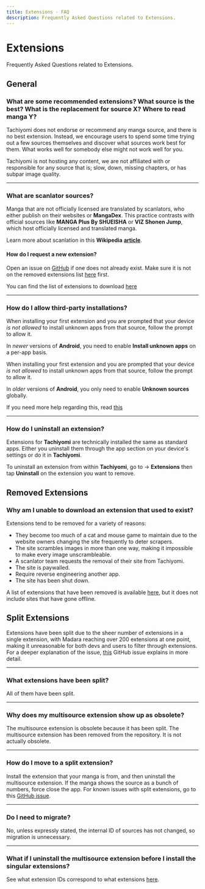 ```yaml
---
title: Extensions - FAQ
description: Frequently Asked Questions related to Extensions.
---
```


# Extensions

Frequently Asked Questions related to Extensions.

## General

### What are some recommended extensions? What source is the best? What is the replacement for source X? Where to read manga Y?

Tachiyomi does not endorse or recommend any manga source, and there is no best extension.
Instead, we encourage users to spend some time trying out a few sources themselves and discover what sources work best for them.
What works well for somebody else might not work well for you.


Tachiyomi is not hosting any content, we are not affiliated with or responsible for any source that is; slow, down, missing chapters, or has subpar image quality.

<hr>

### What are scanlator sources?

Manga that are not officially licensed are translated by scanlators, who either publish on their websites or **MangaDex**.
This practice contrasts with official sources like **MANGA Plus By SHUEISHA** or **VIZ Shonen Jump**, which host officially licensed and translated manga.

Learn more about scanlation in this **Wikipedia** [**article**](https://en.wikipedia.org/wiki/Scanlation).

#### How do I request a new extension?

Open an issue on [GitHub](https://github.com/tachiyomiorg/tachiyomi-extensions/issues) if one does not already exist.
Make sure it is not on the removed extensions list [here](https://github.com/tachiyomiorg/tachiyomi-extensions/issues/3475) first.

You can find the list of extensions to download [here](https://tachiyomi.org/extensions/)

<hr>

### How do I allow third-party installations?

When installing your first extension and you are prompted that your device _is not allowed_ to install unknown apps from that source, follow the prompt to allow it.

In _newer_ versions of **Android**, you need to enable **Install unknown apps** on a per-app basis.

When installing your first extension and you are prompted that your device _is not allowed_ to install unknown apps from that source, follow the prompt to allow it.

In _older_ versions of **Android**, you only need to enable **Unknown sources** globally.

If you need more help regarding this, read [this](https://www.theandroidsoul.com/how-to-allow-apps-installation-from-unknown-sources-on-android-9-pie/)

<hr>

### How do I uninstall an extension?

Extensions for **Tachiyomi** are technically installed the same as standard apps.
Either you uninstall them through the app section on your device's settings or do it in **Tachiyomi**.

To uninstall an extension from within **Tachiyomi**, go to → **Extensions** then tap **Uninstall** on the extension you want to remove.

## Removed Extensions

### Why am I unable to download an extension that used to exist?

Extensions tend to be removed for a variety of reasons:

* They become too much of a cat and mouse game to maintain due to the website owners changing the site frequently to deter scrapers.
* The site scrambles images in more than one way, making it impossible to make every image unscrambleable.
* A scanlator team requests the removal of their site from Tachiyomi.
* The site is paywalled.
* Require reverse engineering another app.
* The site has been shut down.

A list of extensions that have been removed is available [here](https://github.com/tachiyomiorg/tachiyomi-extensions/issues/3475), but it does not include sites that have gone offline.

## Split Extensions

Extensions have been split due to the sheer number of extensions in a single extension, with Madara reaching over 200 extensions at one point, making it unreasonable for both devs and users to filter through extensions.
For a deeper explanation of the issue, [this](https://github.com/tachiyomiorg/tachiyomi-extensions/issues/4287) GitHub issue explains in more detail.

<hr>

### What extensions have been split?

All of them have been split.

<hr>

### Why does my multisource extension show up as obsolete?

The multisource extension is obsolete because it has been split.
The multisource extension has been removed from the repository.
It is not actually obsolete.

<hr>

### How do I move to a split extension?

Install the extension that your manga is from, and then uninstall the multisource extension.
If the manga shows the source as a bunch of numbers, force close the app.
For known issues with split extensions, go to this [GitHub issue](https://github.com/tachiyomiorg/tachiyomi-extensions/issues/5672).

<hr>

### Do I need to migrate?

No, unless expressly stated, the internal ID of sources has not changed, so migration is unnecessary.

<hr>

### What if I uninstall the multisource extension before I install the singular extensions?

See what extension IDs correspond to what extensions [here](https://pastebin.com/raw/QX2scdRT).
